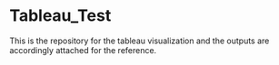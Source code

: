 # Tableau_Test
This is the repository for the tableau visualization and the outputs are accordingly attached for the reference.
